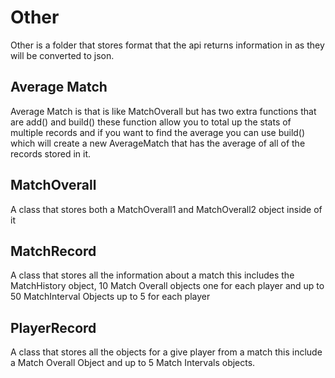 # Other 
Other is a folder that stores format that the api returns information in as they will be converted to json.

## Average Match
Average Match is that is like MatchOverall but has two extra functions that are add() and build() these function allow you to total up the stats of multiple records and if you want to find the average you can use build() which will create a new AverageMatch that has the average of all of the records stored in it.
## MatchOverall
A class that stores both a MatchOverall1 and MatchOverall2 object inside of it
## MatchRecord
A class that stores all the information about a match this includes the MatchHistory object, 10 Match Overall objects one for each player and up to 50 MatchInterval Objects up to 5 for each player 
## PlayerRecord
A class that stores all the objects for a give player from a match this include a Match Overall Object and up to 5 Match Intervals objects. 
